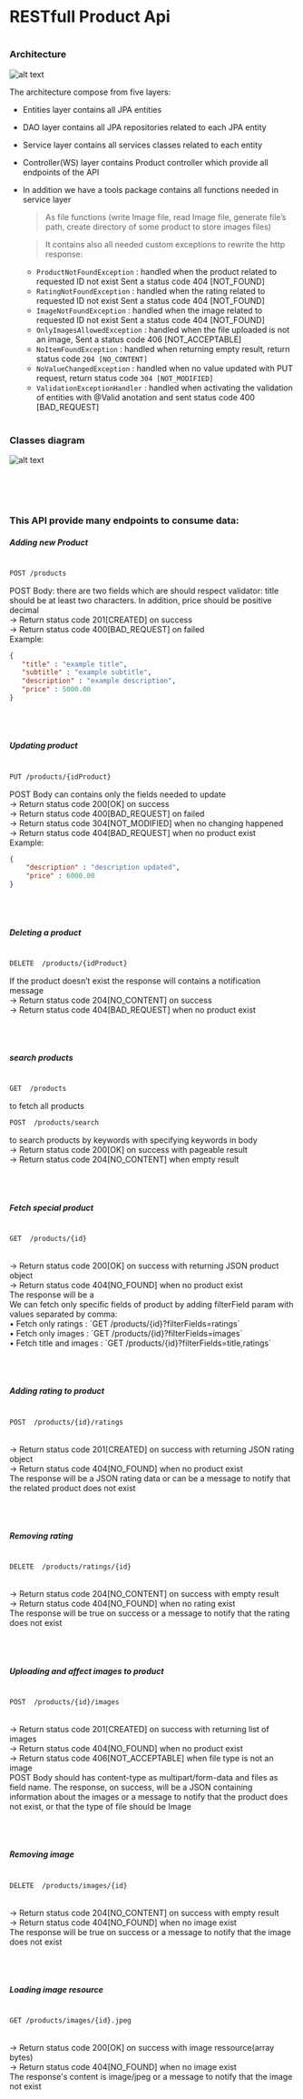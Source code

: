 # RESTfull Product Api
 #
 # 
 
 ### Architecture
![alt text](https://raw.githubusercontent.com/abdev2019/ProductApi/master/archupdated.PNG)

The architecture compose from five layers:

-   Entities layer contains all JPA entities
-	DAO layer contains all JPA repositories related to each JPA entity
-	Service layer contains all services classes related to each entity
-	Controller(WS) layer contains Product controller which provide all endpoints of the API
-	In addition we have a tools package contains all functions needed in service layer
    >As file functions (write Image file, read Image file, generate file’s path, create directory of some product to store images files)

    >It contains also all needed custom exceptions to rewrite the http response: 
    -    `ProductNotFoundException` : handled when the product related to requested ID not exist 
         Sent a status code 404 [NOT_FOUND]
    -	`RatingNotFoundException` : handled when the rating related to requested ID not exist 
Sent a status code 404 [NOT_FOUND]
    -	`ImageNotFoundException` : handled when the image related to requested ID not exist
Sent a status code 404 [NOT_FOUND]
    -	`OnlyImagesAllowedException` : handled when the file uploaded is not an image, 
Sent a status code 406 [NOT_ACCEPTABLE]
    - `NoItemFoundException` : handled when returning empty result, return status code ``204 [NO_CONTENT]``
    - `NoValueChangedException` : handled when no value updated with PUT request, return status code ``304 [NOT_MODIFIED]``
    - `ValidationExceptionHandler` : handled when activating the validation of entities with @Valid anotation and sent  status code 400 [BAD_REQUEST]
    <br/>
### Classes diagram
![alt text](https://raw.githubusercontent.com/abdev2019/ProductApi/master/diagramClasses.PNG)
  
<br/><br/><br/>
 
 ### This API provide many endpoints to consume data:
 
##### Adding new Product
#
```sh
POST /products 
```
POST Body: there are two fields which are should respect validator: title should be at least two characters. In addition, price should be positive decimal <br/>
-> Return status code 201[CREATED] on success<br/>
-> Return status code 400[BAD_REQUEST] on failed<br/>
Example:
```json
{
   "title" : "example title", 
   "subtitle" : "example subtitle", 
   "description" : "example description",
   "price" : 5000.00
} 
```
<br/><br/>

##### Updating product 
#
```sh
PUT /products/{idProduct}
```  

POST Body can contains only the fields needed to update<br/>
-> Return status code 200[OK] on success<br/>
-> Return status code 400[BAD_REQUEST] on failed<br/>
-> Return status code 304[NOT_MODIFIED] when no changing happened<br/>
-> Return status code 404[BAD_REQUEST] when no product exist<br/> 
Example:
```json
{ 
    "description" : "description updated",
    "price" : 6000.00
} 
```
  
<br/><br/>
  
##### Deleting a product 
#
```sh
DELETE  /products/{idProduct}
``` 

If the product doesn’t exist the response will contains a notification message <br/>
-> Return status code 204[NO_CONTENT] on success<br/> 
-> Return status code 404[BAD_REQUEST] when no product exist<br/>
   
<br/><br/>
##### search products 
#
```sh
GET  /products
``` 
to fetch all products
```sh
POST  /products/search
``` 
to search products by keywords with specifying keywords in body
<br/>
-> Return status code 200[OK] on success with pageable result<br/> 
-> Return status code 204[NO_CONTENT] when empty result<br/>
 


<br/><br/>
 
##### Fetch special product 
#
```sh
GET  /products/{id}
```  

<br/>
-> Return status code 200[OK] on success with returning JSON product object<br/> 
-> Return status code 404[NO_FOUND] when no product exist<br/>
The response will be a <br/>
We can fetch only specific fields of product by adding filterField param with values separated by comma: <br/>
•	Fetch only ratings : `GET /products/{id}?filterFields=ratings`<br/>
•	Fetch only images : `GET /products/{id}?filterFields=images`<br/>
•	Fetch title and images : `GET /products/{id}?filterFields=title,ratings`


<br/><br/>
 
##### Adding rating to product  
#
```sh
POST  /products/{id}/ratings
```   

<br/>
-> Return status code 201[CREATED] on success with returning JSON rating object<br/> 
-> Return status code 404[NO_FOUND] when no product exist<br/>
The response will be a JSON rating data or can be a message to notify that the related product does not exist


<br/><br/>
 
##### Removing rating 
#
```sh
DELETE  /products/ratings/{id}
```     
<br/>
-> Return status code 204[NO_CONTENT] on success with empty result<br/> 
-> Return status code 404[NO_FOUND] when no rating exist<br/>
The response will be true on success or a message to notify that the rating does not exist


<br/><br/>
 
##### Uploading and affect images to product 
#
```sh
POST  /products/{id}/images 
```      

<br/>
-> Return status code 201[CREATED] on success with returning list of images<br/> 
-> Return status code 404[NO_FOUND] when no product exist<br/>
-> Return status code 406[NOT_ACCEPTABLE] when file type is not an image<br/>
POST Body should has content-type as multipart/form-data and files as field name. 
The response, on success, will be a JSON containing information about the images or a message to notify that the product does not exist, or that the type of file should be Image


<br/><br/>
 
##### Removing image 
#
```sh
DELETE  /products/images/{id}
```    
 
<br/>
-> Return status code 204[NO_CONTENT] on success with empty result<br/> 
-> Return status code 404[NO_FOUND] when no image exist<br/> 
The response will be true on success or a message to notify that the image does not exist


<br/><br/>
 
##### Loading image resource 
#
```sh
GET /products/images/{id}.jpeg
```     
<br/>
-> Return status code 200[OK] on success with image ressource(array bytes)<br/> 
-> Return status code 404[NO_FOUND] when no image exist<br/>
The response's content is image/jpeg  or a message to notify that the image not exist

 
#
#
#
#
#
# 
 
 
  
